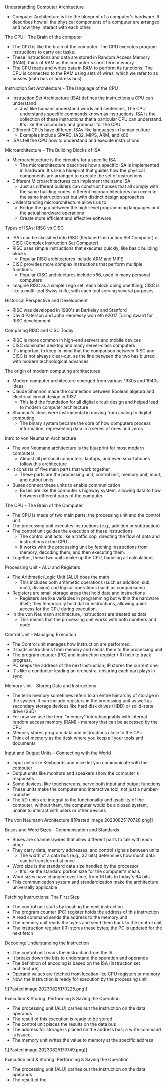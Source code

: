 Understanding Computer Architecture 
 - Computer Architecture is like the blueprint of a computer's hardware. It describes how all the physical components of a computer are arranged and how they interact with each other. 


The CPU - The Brain of the computer 
 - The CPU is like the brain of the computer. The CPU executes program instructions to carry out tasks. 
 - These instructions and data are stored in Random Access Memory (RAM); think of RAM as the computer's short term memory
 - The CPU reads and writes data in RAM to perform its functions. The CPU is connected to the RAM using sets of wires, which we refer to as busses (data bus or address bus)


Instruction Set Architecture - The language of the CPU
 - Instruction Set Architecture (ISA) defines the instructions a CPU can understand
	 - Just like humans understand words and sentences,  The CPU understands specific commands known as instructions. ISA is the collection of these instructions that a particular CPU can understand. It's like the vocabulary and grammar for the CPU. 
- Different CPUs have different ISAs like languages in human culture
	- Examples include SPARC, IA32, MIPS, ARM, and x86
- ISAs tell the CPU how to understand and execute instructions


Microarchitecture - The Building Blocks of ISA 
 - Microarchitecture is the circuitry for a specific ISA
	 - The microarchitecture describes how a specific ISA is implemented in hardware. It's like a blueprint that guides how the physical components are arranged to execute the set of instructions. 
- Different Microarchitectures can implement the same ISA
	- Just as different builders can construct houses that all comply with the same building codes, different microarchitectures can execute the same instruction set but with distinct design approaches
- Understanding microarchitecture allows us to 
	- Bridge the gap between the high-level programming languages and the actual hardware operations
	- Create more efficient and effective software


Types of ISAs: RISC vs CISC 
 - ISAs can be classified into RISC (Reduced Instruction Set Computer) or CISC (Complex Instruction Set Computer) 
 - RISC uses simple instructions that executes quickly, like basic building blocks
	 - Popular RISC architectures include ARM and MIPS
- CISC provides more complex instructions that perform multiple functions. 
	- Popular CISC architectures include x86, used in many personal computers
- Imagine RISC as a simple Lego set, each block doing one thing; CISC is like a multi-tool Swiss knife, with each tool serving several purposes


Historical Perspective and Development 
 - RISC was developed in 1980's at Berkeley and Stanford
 - David Paterson and John Hennessy won eth e2017 Turing Award for RISC development


Comparing RISC and CISC Today
 - RISC is more common in high-end servers and mobile devices
 - CISC dominates desktop and many server-class computers
 - It's important to keep in mind that the comparison between RISC and CISC is not always clear-cut, as the line between the two has blurred with modern technological advances


The origin of modern computing architectures
 - Modern computer architecture emerged from various 1930s and 1940s ideas
 - Claude Shannon made the connection between Boolean algebra and electrical circuit design in 1937
	 - This laid the foundation for all digital circuit design and helped lead to modern computer architecture 
- Shannon's ideas were instrumental in moving from analog to digital computing
	- The binary system became the core of how computers process information, representing data in a series of ones and zeros


Intro to von Neumann Architecture 
 - The von Neumann architecture is the blueprint for most modern computers
	 - Almost all personal computers, laptops, and even smartphones follow this architecture
- It consists of five main parts that work together
	- These parts are the processing unit, control unit, memory unit, input, and output units
- Buses connect these units to enable communication 
	- Buses are like the computer's highway system, allowing data to flow between different parts of the computer


The CPU - The Brain of the Computer
 - The CPU is made of two main parts: the processing unit and the control unit 
 - The processing unit executes instructions (e.g., addition or subtraction)
 - The control unit guides the execution of these instructions
	 - The control unit acts like a traffic cop, directing the flow of data and instructions in the CPU
	 - It works with the processing unit by fetching instructions from memory, decoding them, and then executing them. 
- Together, these two units make up the CPU, handling all calculations


Processing Unit - ALU and Registers
- The Arithmetic/Logic Unit (ALU) does the math 
	- This includes both arithmetic operations (such as addition, sub, multi, division) and logical operations (such as comparisons)
- Registers are small storage areas that hold data and instructions
	- Registers are like variables in programming but within the hardware itself; they temporarily hold dat or instructions, allowing quick access for the CPU during execution. 
- In the von Neumann architecture, instructions are treated as data
	- This means that the processing unit works with both numbers and code


Control Unit - Managing Execution
 - The Control unit manages how instruction are performed. 
 - It loads instructions from memory and sends them to the processing unit
 - The program counter (PC) and instruction register (IR) help to track progress. 
 - PC keeps the address of the next instruction; IR stores the current one.
 - It's like a conductor leading an orchestra, ensuring each part plays in sync


Memory Unit - Storing Data and Instructions
 - The term memory sometimes refers to an entire hierarchy of storage in the system. It can include registers in the processing unit as well as secondary storage devices like hard disk drives (HDD) or solid-state drive (SSD)
 - For now we use the term "memory" interchangeably with internal random access memory (RAM) - memory that can be accessed by the CPU
- Memory stores program data and instructions close to the CPU
- Think of memory as the desk where you keep all your tools and documents


Input and Output Units - Connecting with the World
 - Input units like Keyboards and mice let you communicate with the computer
 - Output units like monitors and speakers show the computer's responses.
 - Some devices, like touchscreens, serve both input and output functions
 - These units make the computer and interactive tool, not just a number-cruncher
 - The I/O units are integral to the functionality and usability of the computer; without them, the computer would be a closed system, unable to interact with users or other devices


The von Neumann Architecture 
![[Pasted image 20230825170728.png]]


Buses and Word Sizes - Communication and Standards 
 - Buses are channels/wires that allow different parts to talk with each other
 - They carry data, memory addresses, and control signals between units
	 - The width of a data bus (e.g., 32 bits) determines how much data can be transferred at once
- Word size is the standard data size handled by the processor
	- It's like the standard portion size for the computer's meals
- Word sizes have changed over time, from 16 bits to today's 64 bits
- This communication system and standardization make the architecture universally applicable


Fetching Instructions: The First Step
 - The control unit starts by locating the next instruction 
 - The program counter (PC) register holds the address of this instruction 
 - A read command sends the address to the memory unit 
 - The memory unit reads the bytes and send them back to the control unit 
 - The instruction register (IR) stores these bytes;  the PC is updated for the next fetch


 Decoding: Understanding the Instruction
  - The control unit reads the instruction from the IR.
  - It breaks down the bits to understand the operation and operands
  - The definition of encoding is based on the ISA (instruction set architecture) 
  - Operand values are fetched from location like CPU registers or memory 
  - Now, the instruction is ready for execution by the processing unit 

![[Pasted image 20230825170225.png]]



Execution & Storing: Performing & Saving the Operation 
 - The processing unit (ALU) carries out the instruction on the data operands 
 - The result of this execution is ready to be stored 
 - The control unit places the results on the data bus 
 - The address for storage is placed on the address bus; a write command is issued. 
 - The memory unit writes the value to memory at the specific address

![[Pasted image 20230825170749.png]]


Execution and & Storing: Performing & Saving the Operation 
 - The processing unit (ALU) carries out the instruction on the data operands 
 - The result of the 